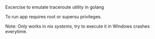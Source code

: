 Excercise to emulate traceroute utility in golang

To run app requires root or supersu privileges.

Note: Only works in *nix systems*, try to execute it in Windows crashes everytime.
